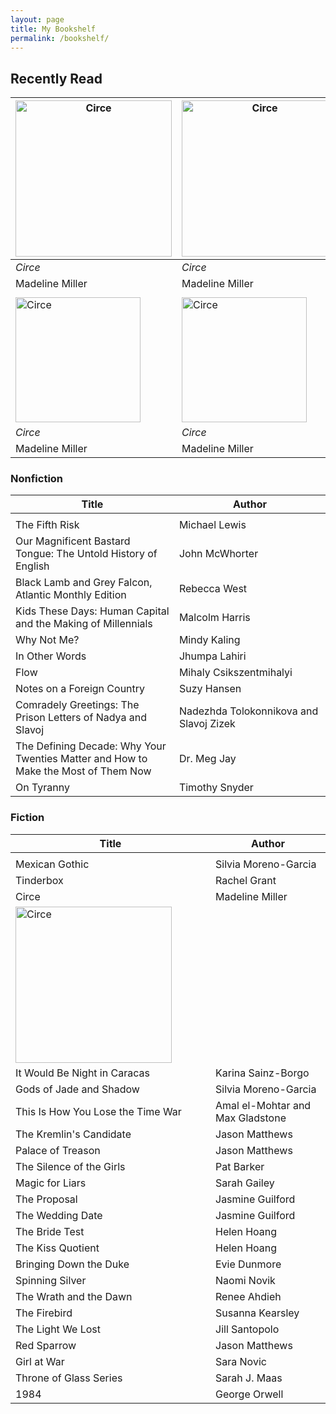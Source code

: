 ```yaml
---
layout: page
title: My Bookshelf
permalink: /bookshelf/
---
```


## Recently Read

| <img src="https://rachelabrasier.github.io/images/circecover.png" alt="Circe" width=250/> | <img src="https://rachelabrasier.github.io/images/circecover.png" alt="Circe" width=250/> | <img src="https://rachelabrasier.github.io/images/circecover.png" alt="Circe" width=250/> |
| --- | --- | --- |
| *Circe* | *Circe* | *Circe* |
| Madeline Miller | Madeline Miller | Madeline Miller |
| | | |
| <img src="https://rachelabrasier.github.io/images/circecover.png" alt="Circe" width=200/> | <img src="https://rachelabrasier.github.io/images/circecover.png" alt="Circe" width=200/> | <img src="https://rachelabrasier.github.io/images/circecover.png" alt="Circe" width=200/> |
| *Circe* | *Circe* | *Circe* |
| Madeline Miller | Madeline Miller | Madeline Miller |

### Nonfiction

| Title | Author |
| --- | --- |
| <img width=500/> | <img width=500/> |
| The Fifth Risk | Michael Lewis |
| Our Magnificent Bastard Tongue: The Untold History of English | John McWhorter |
| Black Lamb and Grey Falcon, Atlantic Monthly Edition | Rebecca West |
| Kids These Days: Human Capital and the Making of Millennials | Malcolm Harris |
| Why Not Me? | Mindy Kaling |
| In Other Words | Jhumpa Lahiri |
| Flow | Mihaly Csikszentmihalyi |
| Notes on a Foreign Country | Suzy Hansen |
| Comradely Greetings: The Prison Letters of Nadya and Slavoj | Nadezhda Tolokonnikova and Slavoj Zizek |
| The Defining Decade: Why Your Twenties Matter and How to Make the Most of Them Now | Dr. Meg Jay |
| On Tyranny | Timothy Snyder |

### Fiction

| Title | Author |
| --- | --- |
| <img width=500/> | <img width=500/> |
| Mexican Gothic | Silvia Moreno-Garcia |
| Tinderbox | Rachel Grant |
| Circe | Madeline Miller |
| <img src="https://rachelabrasier.github.io/images/circecover.png" alt="Circe" width=250/> |
| It Would Be Night in Caracas | Karina Sainz-Borgo |
| Gods of Jade and Shadow | Silvia Moreno-Garcia |
| This Is How You Lose the Time War | Amal el-Mohtar and Max Gladstone |
| The Kremlin's Candidate | Jason Matthews |
| Palace of Treason | Jason Matthews |
| The Silence of the Girls | Pat Barker |
| Magic for Liars | Sarah Gailey |
| The Proposal | Jasmine Guilford |
| The Wedding Date | Jasmine Guilford |
| The Bride Test | Helen Hoang |
| The Kiss Quotient | Helen Hoang |
| Bringing Down the Duke | Evie Dunmore |
| Spinning Silver | Naomi Novik |
| The Wrath and the Dawn | Renee Ahdieh |
| The Firebird | Susanna Kearsley |
| The Light We Lost | Jill Santopolo |
| Red Sparrow | Jason Matthews |
| Girl at War | Sara Novic |
| Throne of Glass Series | Sarah J. Maas |
| 1984 | George Orwell |

[circecover]: https://rachelabrasier.github.io/images/circecover.png "Circe Cover"





